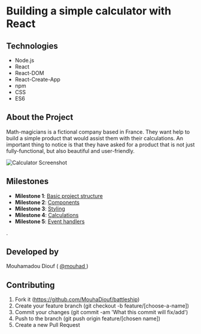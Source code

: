 # Building a simple calculator with React

## Technologies
- Node.js
- React
- React-DOM
- React-Create-App
- npm
- CSS
- ES6


## About the Project 

Math-magicians is a fictional company based in France. They want help to build a simple product that would assist them with their calculations. An important thing to notice is that they have asked for a product that is not just fully-functional, but also beautiful and user-friendly.

![Calculator Screenshot](https://github.com/microverseinc/project-react-calculator/blob/master/images/calculator.png?raw=true)

## Milestones 

- **Milestone 1**: [Basic project structure](https://github.com/microverseinc/project-react-calculator/blob/master/milestones/MILESTONE_1.md)
- **Milestone 2**: [Components](https://github.com/microverseinc/project-react-calculator/blob/master/milestones/MILESTONE_2.md)
- **Milestone 3**: [Styling](https://github.com/microverseinc/project-react-calculator/blob/master/milestones/MILESTONE_3.md)
- **Milestone 4**: [Calculations](https://github.com/microverseinc/project-react-calculator/blob/master/milestones/MILESTONE_4.md)
- **Milestone 5**: [Event handlers](https://github.com/microverseinc/project-react-calculator/blob/master/milestones/MILESTONE_5.md)

.
## Developed by

Mouhamadou Diouf ( <a href="https://github.com/MouhaDiouf"> @mouhad </a>)


## Contributing

1. Fork it (https://github.com/MouhaDiouf/battleship)
2. Create your feature branch (git checkout -b feature/[choose-a-name])
3. Commit your changes (git commit -am 'What this commit will fix/add')
4. Push to the branch (git push origin feature/[chosen name])
5. Create a new Pull Request
